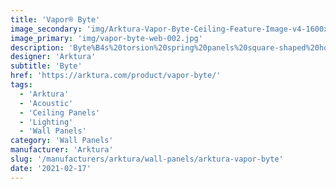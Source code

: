 ```yaml
---
title: 'Vapor® Byte'
image_secondary: 'img/Arktura-Vapor-Byte-Ceiling-Feature-Image-v4-1600x1600.png'
image_primary: 'img/vapor-byte-web-002.jpg'
description: 'Byte%B4s%20torsion%20spring%20panels%20square-shaped%20holes%20bring%20algorithms%20to%20life%20in%20your%20real-world%20design.%20With%20the%20addition%20of%20our%20optional%20integrated%20lighting%2C%20Byte%u2019s%20illuminated%20pattern%20can%20take%20your%20design%20to%20the%20next%20level.%20Or%20add%20our%20Soft%20Sound%AE%20backer%20to%20address%20more%20down-to-earth%20needs%2C%20such%20as%20reducing%20echos.'
designer: 'Arktura'
subtitle: 'Byte'
href: 'https://arktura.com/product/vapor-byte/'
tags:
  - 'Arktura'
  - 'Acoustic'
  - 'Ceiling Panels'
  - 'Lighting'
  - 'Wall Panels'
category: 'Wall Panels'
manufacturer: 'Arktura'
slug: '/manufacturers/arktura/wall-panels/arktura-vapor-byte'
date: '2021-02-17'
---
```

